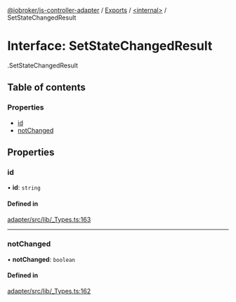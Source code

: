 [@iobroker/js-controller-adapter](../README.md) / [Exports](../modules.md) / [<internal\>](../modules/internal_.md) / SetStateChangedResult

# Interface: SetStateChangedResult

[<internal>](../modules/internal_.md).SetStateChangedResult

## Table of contents

### Properties

- [id](internal_.SetStateChangedResult.md#id)
- [notChanged](internal_.SetStateChangedResult.md#notchanged)

## Properties

### id

• **id**: `string`

#### Defined in

[adapter/src/lib/_Types.ts:163](https://github.com/ioBroker/ioBroker.js-controller/blob/af5992c0/packages/adapter/src/lib/_Types.ts#L163)

___

### notChanged

• **notChanged**: `boolean`

#### Defined in

[adapter/src/lib/_Types.ts:162](https://github.com/ioBroker/ioBroker.js-controller/blob/af5992c0/packages/adapter/src/lib/_Types.ts#L162)
